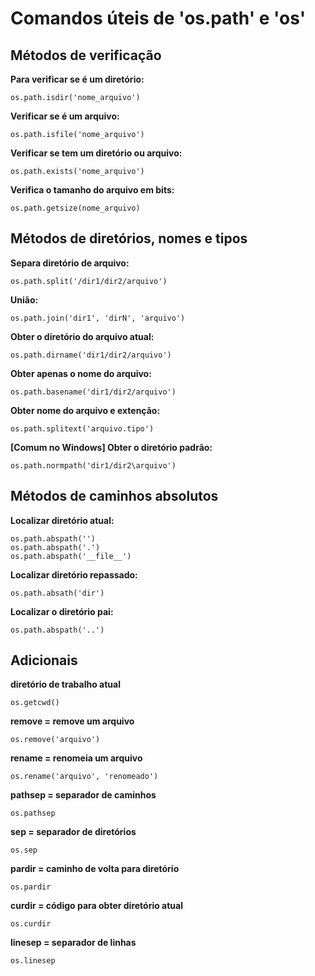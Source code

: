 # Comandos úteis de 'os.path' e 'os'

## Métodos de verificação

**Para verificar se é um diretório:**

	os.path.isdir('nome_arquivo')

**Verificar se é um arquivo:**

	os.path.isfile('nome_arquivo')

**Verificar se tem um diretório ou arquivo:**

	os.path.exists('nome_arquivo')

**Verifica o tamanho do arquivo em bits:**

	os.path.getsize(nome_arquivo)

## Métodos de diretórios, nomes e tipos

**Separa diretório de arquivo:**

	os.path.split('/dir1/dir2/arquivo')

**União:**

	os.path.join('dir1', 'dirN', 'arquivo')

**Obter o diretório do arquivo atual:**

	os.path.dirname('dir1/dir2/arquivo')

**Obter apenas o nome do arquivo:**

	os.path.basename('dir1/dir2/arquivo')

**Obter nome do arquivo e extenção:**

	os.path.splitext('arquivo.tipo')

**[Comum no Windows] Obter o diretório padrão:**

	os.path.normpath('dir1/dir2\arquivo')

 ## Métodos de caminhos absolutos

**Localizar diretório atual:**

	os.path.abspath('')
	os.path.abspath('.')
	os.path.abspath('__file__')

**Localizar diretório repassado:**

	os.path.absath('dir')

**Localizar o diretório pai:**

	os.path.abspath('..')

## Adicionais


 **diretório de trabalho atual**

 	os.getcwd()
 
**remove = remove um arquivo**

	os.remove('arquivo')


**rename = renomeia um arquivo**

	os.rename('arquivo', 'renomeado')


**pathsep = separador de caminhos**

	os.pathsep

**sep = separador de diretórios**

	os.sep

**pardir = caminho de volta para diretório**

	os.pardir

**curdir = código para obter diretório atual**

	os.curdir

**linesep = separador de linhas**

	os.linesep



